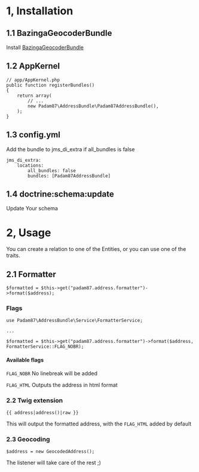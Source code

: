 # 1, Installation #

## 1.1 BazingaGeocoderBundle ##

Install [BazingaGeocoderBundle](https://github.com/willdurand/BazingaGeocoderBundle)

## 1.2 AppKernel ##

	// app/AppKernel.php
	public function registerBundles()
	{
	    return array(
	        // ...
	        new Padam87\AddressBundle\Padam87AddressBundle(),
	    );
	}

## 1.3 config.yml ##

Add the bundle to jms_di_extra if all_bundles is false

	jms_di_extra:
	    locations:
	        all_bundles: false
	        bundles: [Padam87AddressBundle]

## 1.4 doctrine:schema:update ##

Update Your schema

# 2, Usage #

You can create a relation to one of the Entities, or you can use one of the traits.

## 2.1 Formatter ##
	
	$formatted = $this->get("padam87.address.formatter")->format($address);

### Flags ###

	use Padam87\AddressBundle\Service\FormatterService;
	
	...
	
	$formatted = $this->get("padam87.address.formatter")->format($address, FormatterService::FLAG_NOBR);

#### Available flags ####

`FLAG_NOBR` No linebreak will be added

`FLAG_HTML` Outputs the address in html format

### 2.2 Twig extension ###

	{{ address|address()|raw }}
	
This will output the formatted address, with the `FLAG_HTML` added by default

### 2.3 Geocoding ###

	$address = new GeocodedAddress();

The listener will take care of the rest ;)

